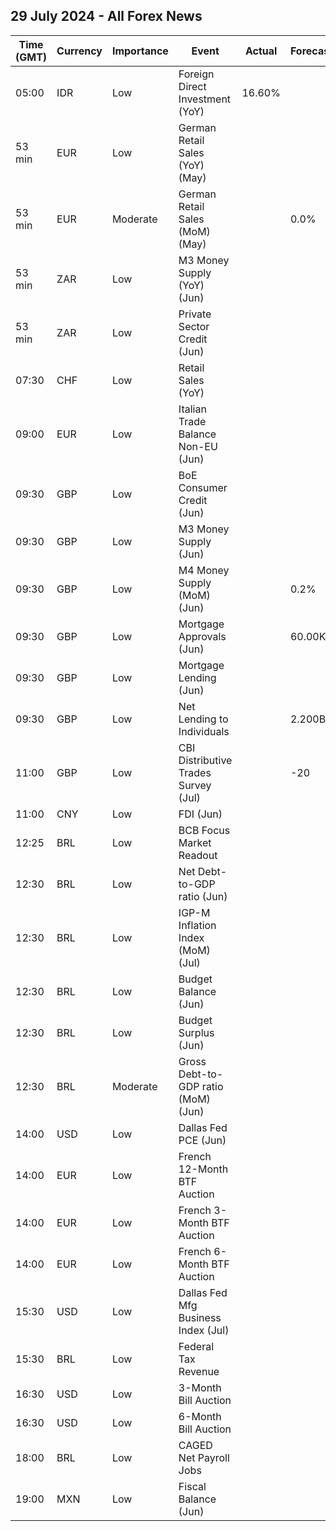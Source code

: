 ## 29 July 2024 - All Forex News

| Time (GMT) | Currency | Importance | Event | Actual | Forecast | Previous |
|------|----------|------------|-------|--------|----------|----------|
| 05:00 | IDR | Low | Foreign Direct Investment (YoY) | 16.60% |  | 15.50% |
| 53 min | EUR | Low | German Retail Sales (YoY) (May) |  |  | -0.6% |
| 53 min | EUR | Moderate | German Retail Sales (MoM) (May) |  | 0.0% | -1.2% |
| 53 min | ZAR | Low | M3 Money Supply (YoY) (Jun) |  |  | 4.72% |
| 53 min | ZAR | Low | Private Sector Credit (Jun) |  |  | 4.25% |
| 07:30 | CHF | Low | Retail Sales (YoY) |  |  | 0.4% |
| 09:00 | EUR | Low | Italian Trade Balance Non-EU (Jun) |  |  | 5.77B |
| 09:30 | GBP | Low | BoE Consumer Credit (Jun) |  |  | 1.513B |
| 09:30 | GBP | Low | M3 Money Supply (Jun) |  |  | 3,040.6B |
| 09:30 | GBP | Low | M4 Money Supply (MoM) (Jun) |  | 0.2% | -0.1% |
| 09:30 | GBP | Low | Mortgage Approvals (Jun) |  | 60.00K | 59.99K |
| 09:30 | GBP | Low | Mortgage Lending (Jun) |  |  | 1.21B |
| 09:30 | GBP | Low | Net Lending to Individuals |  | 2.200B | 2.700B |
| 11:00 | GBP | Low | CBI Distributive Trades Survey (Jul) |  | -20 | -24 |
| 11:00 | CNY | Low | FDI (Jun) |  |  | -28.20% |
| 12:25 | BRL | Low | BCB Focus Market Readout |  |  |  |
| 12:30 | BRL | Low | Net Debt-to-GDP ratio (Jun) |  |  | 62.2% |
| 12:30 | BRL | Low | IGP-M Inflation Index (MoM) (Jul) |  |  | 0.81% |
| 12:30 | BRL | Low | Budget Balance (Jun) |  |  | -138.256B |
| 12:30 | BRL | Low | Budget Surplus (Jun) |  |  | -63.895B |
| 12:30 | BRL | Moderate | Gross Debt-to-GDP ratio (MoM) (Jun) |  |  | 76.8% |
| 14:00 | USD | Low | Dallas Fed PCE (Jun) |  |  | 1.40% |
| 14:00 | EUR | Low | French 12-Month BTF Auction |  |  | 3.341% |
| 14:00 | EUR | Low | French 3-Month BTF Auction |  |  | 3.576% |
| 14:00 | EUR | Low | French 6-Month BTF Auction |  |  | 3.540% |
| 15:30 | USD | Low | Dallas Fed Mfg Business Index (Jul) |  |  | -15.1 |
| 15:30 | BRL | Low | Federal Tax Revenue |  |  | 202.90B |
| 16:30 | USD | Low | 3-Month Bill Auction |  |  | 5.190% |
| 16:30 | USD | Low | 6-Month Bill Auction |  |  | 4.990% |
| 18:00 | BRL | Low | CAGED Net Payroll Jobs |  |  | 131.81K |
| 19:00 | MXN | Low | Fiscal Balance (Jun) |  |  | -174.07B |
